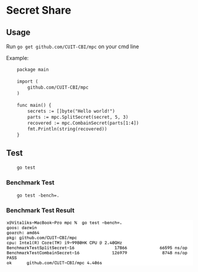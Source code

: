 # Secret Share

## Usage

Run ```go get github.com/CUIT-CBI/mpc``` on your cmd line

Example:
```
    package main

    import (
        github.com/CUIT-CBI/mpc
    )

    func main() {
        secrets := []byte("Hello world!")
        parts := mpc.SplitSecret(secret, 5, 3)
        recovered := mpc.CombainSecret(parts[1:4])
        fmt.Println(string(recovered))
    }
```


## Test
```
    go test
```

### Benchmark Test
```
    go test -bench=.
```

### Benchmark Test Result

<img src="./test_pics/benchmark.png">